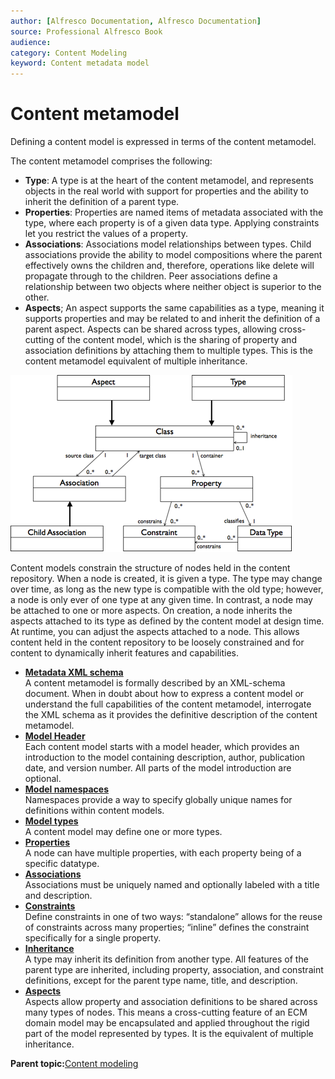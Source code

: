 ```yaml
---
author: [Alfresco Documentation, Alfresco Documentation]
source: Professional Alfresco Book
audience: 
category: Content Modeling
keyword: Content metadata model
---
```


# Content metamodel

Defining a content model is expressed in terms of the content metamodel.

The content metamodel comprises the following:

-   **Type**: A type is at the heart of the content metamodel, and represents objects in the real world with support for properties and the ability to inherit the definition of a parent type.
-   **Properties**: Properties are named items of metadata associated with the type, where each property is of a given data type. Applying constraints let you restrict the values of a property.
-   **Associations**: Associations model relationships between types. Child associations provide the ability to model compositions where the parent effectively owns the children and, therefore, operations like delete will propagate through to the children. Peer associations define a relationship between two objects where neither object is superior to the other.
-   **Aspects**; An aspect supports the same capabilities as a type, meaning it supports properties and may be related to and inherit the definition of a parent aspect. Aspects can be shared across types, allowing cross-cutting of the content model, which is the sharing of property and association definitions by attaching them to multiple types. This is the content metamodel equivalent of multiple inheritance.

![](../images/5-3.png)

Content models constrain the structure of nodes held in the content repository. When a node is created, it is given a type. The type may change over time, as long as the new type is compatible with the old type; however, a node is only ever of one type at any given time. In contrast, a node may be attached to one or more aspects. On creation, a node inherits the aspects attached to its type as defined by the content model at design time. At runtime, you can adjust the aspects attached to a node. This allows content held in the content repository to be loosely constrained and for content to dynamically inherit features and capabilities.

-   **[Metadata XML schema](../concepts/metadata-model-schema.md)**  
A content metamodel is formally described by an XML-schema document. When in doubt about how to express a content model or understand the full capabilities of the content metamodel, interrogate the XML schema as it provides the definitive description of the content metamodel.
-   **[Model Header](../concepts/metadata-model-header.md)**  
Each content model starts with a model header, which provides an introduction to the model containing description, author, publication date, and version number. All parts of the model introduction are optional.
-   **[Model namespaces](../concepts/metadata-model-namespace.md)**  
Namespaces provide a way to specify globally unique names for definitions within content models.
-   **[Model types](../concepts/metadata-model-type.md)**  
A content model may define one or more types.
-   **[Properties](../concepts/metadata-model-props.md)**  
A node can have multiple properties, with each property being of a specific datatype.
-   **[Associations](../concepts/metadata-model-assoc.md)**  
Associations must be uniquely named and optionally labeled with a title and description.
-   **[Constraints](../concepts/metadata-model-contraints.md)**  
Define constraints in one of two ways: “standalone” allows for the reuse of constraints across many properties; “inline” defines the constraint specifically for a single property.
-   **[Inheritance](../concepts/metadata-model-inheritance.md)**  
A type may inherit its definition from another type. All features of the parent type are inherited, including property, association, and constraint definitions, except for the parent type name, title, and description.
-   **[Aspects](../concepts/metadata-model-aspects.md)**  
Aspects allow property and association definitions to be shared across many types of nodes. This means a cross-cutting feature of an ECM domain model may be encapsulated and applied throughout the rigid part of the model represented by types. It is the equivalent of multiple inheritance.

**Parent topic:**[Content modeling](../concepts/content-modeling-about.md)

